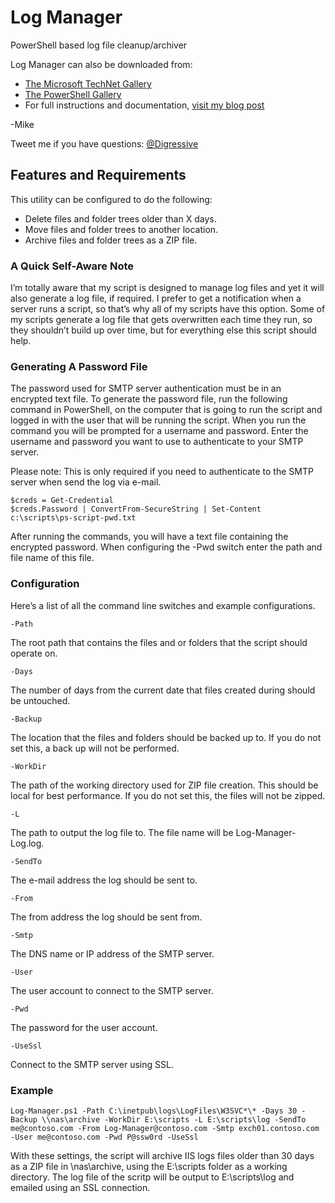 # Log Manager
PowerShell based log file cleanup/archiver

Log Manager can also be downloaded from:

* [The Microsoft TechNet Gallery](https://gallery.technet.microsoft.com/scriptcenter/Log-Manager-PowerShell-c558219c?redir=0)
* [The PowerShell Gallery](https://www.powershellgallery.com/packages/Log-Manager)
* For full instructions and documentation, [visit my blog post](https://gal.vin/2017/06/13/powershell-log-manager)

-Mike

Tweet me if you have questions: [@Digressive](https://twitter.com/digressive)

## Features and Requirements

This utility can be configured to do the following:

* Delete files and folder trees older than X days.
* Move files and folder trees to another location.
* Archive files and folder trees as a ZIP file.

### A Quick Self-Aware Note

I’m totally aware that my script is designed to manage log files and yet it will also generate a log file, if required. I prefer to get a notification when a server runs a script, so that’s why all of my scripts have this option. Some of my scripts generate a log file that gets overwritten each time they run, so they shouldn’t build up over time, but for everything else this script should help.

### Generating A Password File

The password used for SMTP server authentication must be in an encrypted text file. To generate the password file, run the following command in PowerShell, on the computer that is going to run the script and logged in with the user that will be running the script. When you run the command you will be prompted for a username and password. Enter the username and password you want to use to authenticate to your SMTP server.

Please note: This is only required if you need to authenticate to the SMTP server when send the log via e-mail.

```
$creds = Get-Credential
$creds.Password | ConvertFrom-SecureString | Set-Content c:\scripts\ps-script-pwd.txt
```

After running the commands, you will have a text file containing the encrypted password. When configuring the -Pwd switch enter the path and file name of this file.

### Configuration

Here’s a list of all the command line switches and example configurations.
```
-Path
```
The root path that contains the files and or folders that the script should operate on.
```
-Days
```
The number of days from the current date that files created during should be untouched.
```
-Backup
```
The location that the files and folders should be backed up to.
If you do not set this, a back up will not be performed.
```
-WorkDir
```
The path of the working directory used for ZIP file creation. This should be local for best performance.
If you do not set this, the files will not be zipped.
``` 
-L
```
The path to output the log file to.
The file name will be Log-Manager-Log.log.
```
-SendTo
```
The e-mail address the log should be sent to.
```
-From
```
The from address the log should be sent from.
```
-Smtp
```
The DNS name or IP address of the SMTP server.
```
-User
```
The user account to connect to the SMTP server.
```
-Pwd
```
The password for the user account.
```
-UseSsl
```
Connect to the SMTP server using SSL.

### Example

```
Log-Manager.ps1 -Path C:\inetpub\logs\LogFiles\W3SVC*\* -Days 30 -Backup \\nas\archive -WorkDir E:\scripts -L E:\scripts\log -SendTo me@contoso.com -From Log-Manager@contoso.com -Smtp exch01.contoso.com -User me@contoso.com -Pwd P@ssw0rd -UseSsl
```
With these settings, the script will archive IIS logs files older than 30 days as a ZIP file in \\nas\archive, using the E:\scripts folder as a working directory. The log file of the scritp will be output to E:\scripts\log and emailed using an SSL connection.